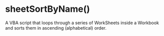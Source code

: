 # sheetSortByName()

A VBA script that loops through a series of WorkSheets inside a Workbook and sorts them in ascending (alphabetical) order. 
